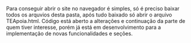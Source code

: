 Para conseguir abrir o site no navegador é simples, só é preciso baixar todos os arquvios desta pasta, após tudo baixado só abrir o arquivo TEApoia.html. Código está aberto a alterações e continuação da parte de
quem tiver interesse, porém já está em desenvolvimento para a implementação de novas funcionalidades e seções. 
 
